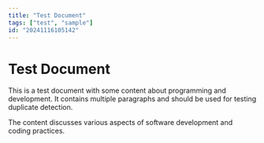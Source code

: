 ```yaml
---
title: "Test Document"
tags: ["test", "sample"]
id: "20241116105142"
---
```


# Test Document

This is a test document with some content about programming and development.
It contains multiple paragraphs and should be used for testing duplicate detection.

The content discusses various aspects of software development and coding practices.
